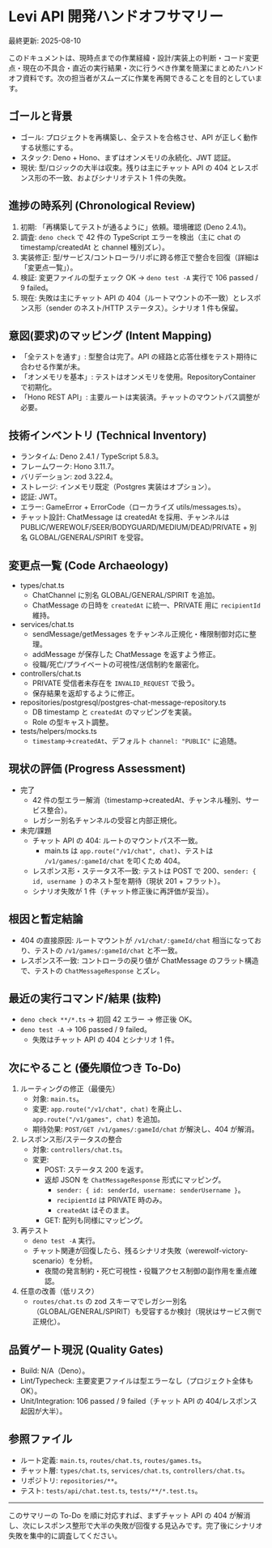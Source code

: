 # Levi API 開発ハンドオフサマリー

最終更新: 2025-08-10

このドキュメントは、現時点までの作業経緯・設計/実装上の判断・コード変更点・現在の不具合・直近の実行結果・次に行うべき作業を簡潔にまとめたハンドオフ資料です。次の担当者がスムーズに作業を再開できることを目的としています。

## ゴールと背景
- ゴール: プロジェクトを再構築し、全テストを合格させ、API が正しく動作する状態にする。
- スタック: Deno + Hono、まずはオンメモリの永続化、JWT 認証。
- 現状: 型/ロジックの大半は収束。残りは主にチャット API の 404 とレスポンス形の不一致、およびシナリオテスト 1 件の失敗。

## 進捗の時系列 (Chronological Review)
1. 初期: 「再構築してテストが通るように」依頼。環境確認 (Deno 2.4.1)。
2. 調査: `deno check` で 42 件の TypeScript エラーを検出（主に chat の timestamp/createdAt と channel 種別ズレ）。
3. 実装修正: 型/サービス/コントローラ/リポに跨る修正で整合を回復（詳細は「変更点一覧」）。
4. 検証: 変更ファイルの型チェック OK → `deno test -A` 実行で 106 passed / 9 failed。
5. 現在: 失敗は主にチャット API の 404（ルートマウントの不一致）とレスポンス形（sender のネスト/HTTP ステータス）。シナリオ 1 件も保留。

## 意図(要求)のマッピング (Intent Mapping)
- 「全テストを通す」: 型整合は完了。API の経路と応答仕様をテスト期待に合わせる作業が未。
- 「オンメモリを基本」: テストはオンメモリを使用。RepositoryContainer で初期化。
- 「Hono REST API」: 主要ルートは実装済。チャットのマウントパス調整が必要。

## 技術インベントリ (Technical Inventory)
- ランタイム: Deno 2.4.1 / TypeScript 5.8.3。
- フレームワーク: Hono 3.11.7。
- バリデーション: zod 3.22.4。
- ストレージ: インメモリ既定（Postgres 実装はオプション）。
- 認証: JWT。
- エラー: GameError + ErrorCode（ローカライズ utils/messages.ts）。
- チャット設計: ChatMessage は createdAt を採用、チャンネルは PUBLIC/WEREWOLF/SEER/BODYGUARD/MEDIUM/DEAD/PRIVATE + 別名 GLOBAL/GENERAL/SPIRIT を受容。

## 変更点一覧 (Code Archaeology)
- types/chat.ts
  - ChatChannel に別名 GLOBAL/GENERAL/SPIRIT を追加。
  - ChatMessage の日時を `createdAt` に統一、PRIVATE 用に `recipientId` 維持。
- services/chat.ts
  - sendMessage/getMessages をチャンネル正規化・権限制御対応に整理。
  - addMessage が保存した ChatMessage を返すよう修正。
  - 役職/死亡/プライベートの可視性/送信制約を厳密化。
- controllers/chat.ts
  - PRIVATE 受信者未存在を `INVALID_REQUEST` で扱う。
  - 保存結果を返却するように修正。
- repositories/postgresql/postgres-chat-message-repository.ts
  - DB timestamp と `createdAt` のマッピングを実装。
  - Role の型キャスト調整。
- tests/helpers/mocks.ts
  - `timestamp`→`createdAt`、デフォルト `channel: "PUBLIC"` に追随。

## 現状の評価 (Progress Assessment)
- 完了
  - 42 件の型エラー解消（timestamp→createdAt、チャンネル種別、サービス整合）。
  - レガシー別名チャンネルの受容と内部正規化。
- 未完/課題
  - チャット API の 404: ルートのマウントパス不一致。
    - main.ts は `app.route("/v1/chat", chat)`、テストは `/v1/games/:gameId/chat` を叩くため 404。
  - レスポンス形・ステータス不一致: テストは POST で 200、`sender: { id, username }` のネスト型を期待（現状 201 + フラット）。
  - シナリオ失敗が 1 件（チャット修正後に再評価が妥当）。

## 根因と暫定結論
- 404 の直接原因: ルートマウントが `/v1/chat/:gameId/chat` 相当になっており、テストの `/v1/games/:gameId/chat` と不一致。
- レスポンス不一致: コントローラの戻り値が ChatMessage のフラット構造で、テストの `ChatMessageResponse` とズレ。

## 最近の実行コマンド/結果 (抜粋)
- `deno check **/*.ts` → 初回 42 エラー → 修正後 OK。
- `deno test -A` → 106 passed / 9 failed。
  - 失敗はチャット API の 404 とシナリオ 1 件。

## 次にやること (優先順位つき To-Do)
1. ルーティングの修正（最優先）
   - 対象: `main.ts`。
   - 変更: `app.route("/v1/chat", chat)` を廃止し、`app.route("/v1/games", chat)` を追加。
   - 期待効果: `POST/GET /v1/games/:gameId/chat` が解決し、404 が解消。
2. レスポンス形/ステータスの整合
   - 対象: `controllers/chat.ts`。
   - 変更:
     - POST: ステータス 200 を返す。
     - 返却 JSON を `ChatMessageResponse` 形式にマッピング。
       - `sender: { id: senderId, username: senderUsername }`。
       - `recipientId` は PRIVATE 時のみ。
       - `createdAt` はそのまま。
     - GET: 配列も同様にマッピング。
3. 再テスト
   - `deno test -A` 実行。
   - チャット関連が回復したら、残るシナリオ失敗（werewolf-victory-scenario）を分析。
     - 夜間の発言制約・死亡可視性・役職アクセス制御の副作用を重点確認。
4. 任意の改善（低リスク）
   - `routes/chat.ts` の zod スキーマでレガシー別名（GLOBAL/GENERAL/SPIRIT）も受容するか検討（現状はサービス側で正規化）。

## 品質ゲート現況 (Quality Gates)
- Build: N/A（Deno）。
- Lint/Typecheck: 主要変更ファイルは型エラーなし（プロジェクト全体も OK）。
- Unit/Integration: 106 passed / 9 failed（チャット API の 404/レスポンス起因が大半）。

## 参照ファイル
- ルート定義: `main.ts`, `routes/chat.ts`, `routes/games.ts`。
- チャット層: `types/chat.ts`, `services/chat.ts`, `controllers/chat.ts`。
- リポジトリ: `repositories/**`。
- テスト: `tests/api/chat.test.ts`, `tests/**/*.test.ts`。

---
このサマリーの To-Do を順に対応すれば、まずチャット API の 404 が解消し、次にレスポンス整形で大半の失敗が回復する見込みです。完了後にシナリオ失敗を集中的に調査してください。
